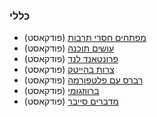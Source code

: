 ### כללי

* [מפתחים חסרי תרבות](http://notarbut.co) (פודקאסט)
* [עושים תוכנה](https://www.osimhistoria.com/software) (פודקאסט)
* [פרונטאנד לנד](https://podcastim.org.il/פרונטאנד-לנד) (פודקאסט)
* [צרות בהייטק](https://hitechproblems.podbean.com) (פודקאסט)
* [רברס עם פלטפורמה](https://www.reversim.com) (פודקאסט)
* [ברווזגומי](https://barvazgumi.podbean.com) (פודקאסט)
* [מדברים סייבר](https://podcastim.org.il/מדברים-סייבר) (פודקאסט)
